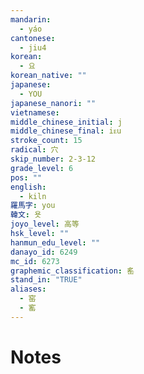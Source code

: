 ```yaml
---
mandarin:
  - yáo
cantonese:
  - jiu4
korean:
  - 요
korean_native: ""
japanese:
  - YOU
japanese_nanori: ""
vietnamese:
middle_chinese_initial: j
middle_chinese_final: iᴇu
stroke_count: 15
radical: 穴
skip_number: 2-3-12
grade_level: 6
pos: ""
english:
  - kiln
羅馬字: you
韓文: 욧
joyo_level: 高等
hsk_level: ""
hanmun_edu_level: ""
danayo_id: 6249
mc_id: 6273
graphemic_classification: 䍃
stand_in: "TRUE"
aliases:
  - 窑
  - 窰
---
```


# Notes
